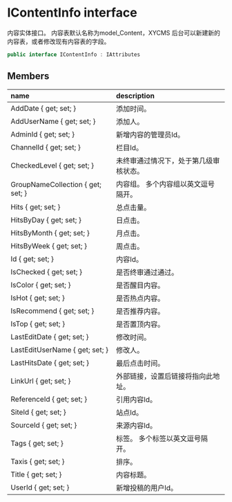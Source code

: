 # IContentInfo interface

内容实体接口。 内容表默认名称为model_Content，XYCMS 后台可以新建新的内容表，或者修改现有内容表的字段。

``` c#
public interface IContentInfo : IAttributes
```

## Members

| name | description |
| :----- | :----- |
|AddDate { get; set; }	|添加时间。|
|AddUserName { get; set; }	|添加人。|
|AdminId { get; set; }	|新增内容的管理员Id。|
|ChannelId { get; set; }	|栏目Id。|
|CheckedLevel { get; set; }	|未终审通过情况下，处于第几级审核状态。|
|GroupNameCollection { get; set; }	|内容组。 多个内容组以英文逗号隔开。|
|Hits { get; set; }	|总点击量。|
|HitsByDay { get; set; }	|日点击。|
|HitsByMonth { get; set; }	|月点击。|
|HitsByWeek { get; set; }	|周点击。|
|Id { get; set; }	|内容Id。|
|IsChecked { get; set; }	|是否终审通过通过。|
|IsColor { get; set; }	|是否醒目内容。|
|IsHot { get; set; }	|是否热点内容。|
|IsRecommend { get; set; }	|是否推荐内容。|
|IsTop { get; set; }	|是否置顶内容。|
|LastEditDate { get; set; }	|修改时间。|
|LastEditUserName { get; set; }	|修改人。|
|LastHitsDate { get; set; }	|最后点击时间。|
|LinkUrl { get; set; }	|外部链接，设置后链接将指向此地址。|
|ReferenceId { get; set; }	|引用内容Id。|
|SiteId { get; set; }	|站点Id。|
|SourceId { get; set; }	|来源内容Id。|
|Tags { get; set; }	|标签。 多个标签以英文逗号隔开。|
|Taxis { get; set; }	|排序。|
|Title { get; set; }	|内容标题。|
|UserId { get; set; }	|新增投稿的用户Id。|

